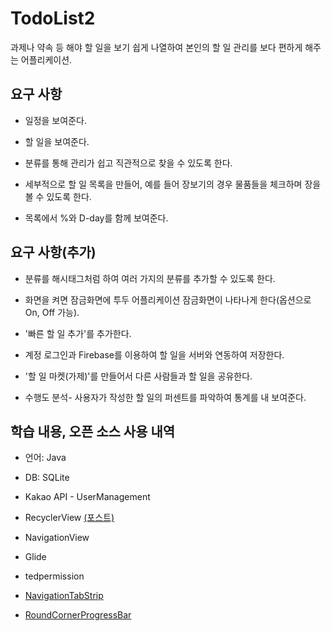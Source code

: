 # TodoList2

과제나 약속 등 해야 할 일을 보기 쉽게 나열하여 본인의 할 일 관리를 보다 편하게 해주는 어플리케이션.

## 요구 사항

- 일정을 보여준다.

- 할 일을 보여준다.

- 분류를 통해 관리가 쉽고 직관적으로 찾을 수 있도록 한다.

- 세부적으로 할 일 목록을 만들어, 예를 들어 장보기의 경우 물품들을 체크하며 장을 볼 수 있도록 한다.

- 목록에서 %와 D-day를 함께 보여준다.

## 요구 사항(추가)

- 분류를 해시태그처럼 하여 여러 가지의 분류를 추가할 수 있도록 한다.

- 화면을 켜면 잠금화면에 투두 어플리케이션 잠금화면이 나타나게 한다(옵션으로 On, Off 가능).

- '빠른 할 일 추가'를 추가한다.

- 계정 로그인과 Firebase를 이용하여 할 일을 서버와 연동하여 저장한다.

- '할 일 마켓(가제)'를 만들어서 다른 사람들과 할 일을 공유한다.

- 수행도 분석- 사용자가 작성한 할 일의 퍼센트를 파악하여 통계를 내 보여준다.

## 학습 내용, 오픈 소스 사용 내역

- 언어: Java

- DB: SQLite

- Kakao API - UserManagement

- RecyclerView [(포스트)](https://penguo.github.io/posts/Recyclerview-example)

- NavigationView

- Glide

- tedpermission

- [NavigationTabStrip](https://github.com/Devlight/NavigationTabStrip)

- [RoundCornerProgressBar](https://github.com/akexorcist/Android-RoundCornerProgressBar)